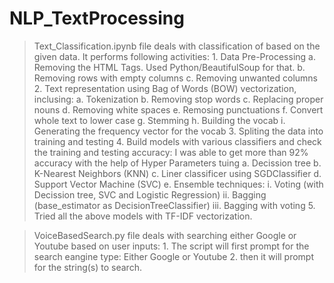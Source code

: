 # NLP_TextProcessing

> Text_Classification.ipynb file deals with classification of based on the given data. It performs following activities:
    1. Data Pre-Processing
        a. Removing the HTML Tags. Used Python/BeautifulSoup for that.
        b. Removing rows with empty columns
        c. Removing unwanted columns
    2. Text representation using Bag of Words (BOW) vectorization, inclusing:
        a. Tokenization
        b. Removing stop words
        c. Replacing proper nouns
        d. Removing white spaces
        e. Remosing punctuations
        f. Convert whole text to lower case
        g. Stemming
        h. Building the vocab
        i. Generating the frequency vector for the vocab
    3. Spliting the data into training and testing 
    4. Build models with various classifiers and check the training and testing accuracy:
       I was able to get more than 92% accuracy with the help of Hyper Parameters tuing
        a. Decission tree
        b. K-Nearest Neighbors (KNN)
        c. Liner classificer using SGDClassifier
        d. Support Vector Machine (SVC)
        e. Ensemble techniques:
          i.    Voting (with Decission tree, SVC and Logistic Regression)
          ii.   Bagging (base_estimator as DecisionTreeClassifier)
          iii.  Bagging with voting
    5. Tried all the above models with TF-IDF vectorization.

> VoiceBasedSearch.py file deals with searching either Google or Youtube based on user inputs:
    1. The script will first prompt for the search eangine type: Either Google or Youtube
    2. then it will prompt for the string(s) to search.

